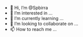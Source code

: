 - 👋 Hi, I’m @Spbirra
- 👀 I’m interested in ...
- 🌱 I’m currently learning ...
- 💞️ I’m looking to collaborate on ...
- 📫 How to reach me ...

<!---
Spbirra/Spbirra is a ✨ special ✨ repository because its `README.md` (this file) appears on your GitHub profile.
You can click the Preview link to take a look at your changes.
--->
